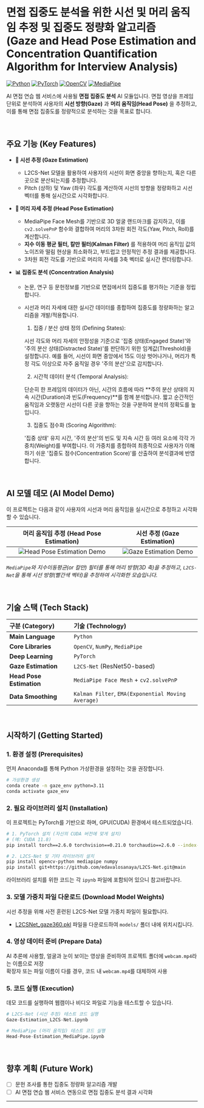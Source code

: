 # 면접 집중도 분석을 위한 시선 및 머리 움직임 추정 및 집중도 정량화 알고리즘 <br>(Gaze and Head Pose Estimation and Concentration Quantification Algorithm for Interview Analysis)

[![Python](https://img.shields.io/badge/Python-3.9%2B-blue?logo=python)](https://www.python.org/)
[![PyTorch](https://img.shields.io/badge/PyTorch-2.0%2B-orange?logo=pytorch)](https://pytorch.org/)
[![OpenCV](https://img.shields.io/badge/OpenCV-4.x-green?logo=opencv)](https://opencv.org/)
[![MediaPipe](https://img.shields.io/badge/MediaPipe-0.10%2B-red?logo=google)](https://developers.google.com/mediapipe)

AI 면접 연습 웹 서비스에 사용될 **면접 집중도 분석** AI 모듈입니다. 면접 영상을 프레임 단위로 분석하여 사용자의 **시선 방향(Gaze)** 과 **머리 움직임(Head Pose)** 을 추정하고, 이를 통해 면접 집중도를 정량적으로 분석하는 것을 목표로 합니다.

<br>

## 주요 기능 (Key Features)

- **👀 시선 추정 (Gaze Estimation)**
  - L2CS-Net 모델을 활용하여 사용자의 시선이 화면 중앙을 향하는지, 혹은 다른 곳으로 분산되는지를 추정합니다.
  - Pitch (상하) 및 Yaw (좌우) 각도를 계산하여 시선의 방향을 정량화하고 시선 벡터를 통해 실시간으로 시각화합니다.

- **🌝 머리 자세 추정 (Head Pose Estimation)**
  - MediaPipe Face Mesh를 기반으로 3D 얼굴 랜드마크를 감지하고, 이를 `cv2.solvePnP` 함수와 결합하여 머리의 3차원 회전 각도(Yaw, Pitch, Roll)를 계산합니다.
  - **지수 이동 평균 필터, 칼만 필터(Kalman Filter)** 를 적용하여 머리 움직임 값의 노이즈와 떨림 현상을 최소화하고, 부드럽고 안정적인 추정 결과를 제공합니다.
  - 3차원 회전 각도를 기반으로 머리의 자세를 3축 벡터로 실시간 렌더링합니다.

- **📊 집중도 분석 (Concentration Analysis)**
  - 논문, 연구 등 문헌정보를 기반으로 면접에서의 집중도를 평가하는 기준을 정립합니다.
  - 시선과 머리 자세에 대한 실시간 데이터를 종합하여 집중도를 정량화하는 알고리즘을 개발/적용합니다.

    1. 집중 / 분산 상태 정의 (Defining States):
    
    시선 각도와 머리 자세의 안정성을 기준으로 '집중 상태(Engaged State)'와 '주의 분산 상태(Distracted State)'를 판단하기 위한 임계값(Threshold)을 설정합니다. 예를 들어, 시선이 화면 중앙에서 15도 이상 벗어나거나, 머리가 특정 각도 이상으로 자주 움직일 경우 '주의 분산'으로 감지합니다.
    
    2. 시간적 데이터 분석 (Temporal Analysis):
    
    단순히 한 프레임의 데이터가 아닌, 시간의 흐름에 따라 **주의 분산 상태의 지속 시간(Duration)과 빈도(Frequency)**를 함께 분석합니다. 짧고 순간적인 움직임과 오랫동안 시선이 다른 곳을 향하는 것을 구분하여 분석의 정확도를 높입니다.
    
    3. 집중도 점수화 (Scoring Algorithm):
    
    '집중 상태' 유지 시간, '주의 분산'의 빈도 및 지속 시간 등 여러 요소에 각각 가중치(Weight)를 부여합니다. 이 가중치를 종합하여 최종적으로 사용자가 이해하기 쉬운 '집중도 점수(Concentration Score)'를 산출하여 분석결과에 반영합니다.

<br>

## AI 모델 데모 (AI Model Demo)

이 프로젝트는 다음과 같이 사용자의 시선과 머리 움직임을 실시간으로 추정하고 시각화할 수 있습니다.

| 머리 움직임 추정 (Head Pose Estimation) | 시선 추정 (Gaze Estimation) |
| :-------------------------: | :------------------------------------: |
| ![Head Pose Estimation Demo](etc/head_pose_demo.gif) | ![Gaze Estimation Demo](etc/gaze_demo.gif) |

*`MediaPipe`와 지수이동평균(or 칼만) 필터를 통해 머리 방향(3D 축)을 추정하고, `L2CS-Net`을 통해 시선 방향(빨간색 벡터)을 추정하여 시각화한 모습입니다.*

<br>

## 기술 스택 (Tech Stack)

| 구분 (Category) | 기술 (Technology) |
| :--- | :--- |
| **Main Language** | `Python` |
| **Core Libraries** | `OpenCV`, `NumPy`, `MediaPipe` |
| **Deep Learning** | `PyTorch` |
| **Gaze Estimation** | `L2CS-Net` (ResNet50-based) |
| **Head Pose Estimation** | `MediaPipe Face Mesh` + `cv2.solvePnP` |
| **Data Smoothing** | `Kalman Filter`, `EMA(Exponential Moving Average)` |

<br>

## 시작하기 (Getting Started)

### 1. 환경 설정 (Prerequisites)

먼저 Anaconda를 통해 Python 가상환경을 설정하는 것을 권장합니다.

```bash
# 가상환경 생성
conda create -n gaze_env python=3.11
conda activate gaze_env
```

### 2. 필요 라이브러리 설치 (Installation)

이 프로젝트는 PyTorch를 기반으로 하며, GPU(CUDA) 환경에서 테스트되었습니다.

```bash
# 1. PyTorch 설치 (자신의 CUDA 버전에 맞게 설치)
# (예: CUDA 11.8)
pip install torch==2.6.0 torchvision==0.21.0 torchaudio==2.6.0 --index-url https://download.pytorch.org/whl/cu118

# 2. L2CS-Net 및 기타 라이브러리 설치
pip install opencv-python mediapipe numpy
pip install git+https://github.com/edavalosanaya/L2CS-Net.git@main
```
라이브러리 설치를 위한 코드는 각 `ipynb` 파일에 포함되어 있으니 참고바랍니다.

### 3. 모델 가중치 파일 다운로드 (Download Model Weights)

시선 추정을 위해 사전 훈련된 L2CS-Net 모델 가중치 파일이 필요합니다.

- [L2CSNet_gaze360.pkl](https://drive.google.com/drive/folders/17p6ORr-JQJcw-eYtG2WGNiuS_qVKwdWd?usp=sharing) 파일을 다운로드하여 `models/` 폴더 내에 위치시킵니다.

### 4. 영상 데이터 준비 (Prepare Data)

AI 추론에 사용할, 얼굴과 눈이 보이는 영상을 준비하여 프로젝트 폴더에 `webcam.mp4`라는 이름으로 저장<br>
확장자 또는 파일 이름이 다를 경우, 코드 내 `webcam.mp4`를 대체하여 사용

### 5. 코드 실행 (Execution)

데모 코드를 실행하여 웹캠이나 비디오 파일로 기능을 테스트할 수 있습니다.

```python
# L2CS-Net (시선 추정) 테스트 코드 실행
Gaze-Estimation_L2CS-Net.ipynb

# MediaPipe (머리 움직임) 테스트 코드 실행
Head-Pose-Estimation_MediaPipe.ipynb
```

<br>

## 향후 계획 (Future Work)

- [ ] 문헌 조사를 통한 집중도 정량화 알고리즘 개발
- [ ] AI 면접 연습 웹 서비스 연동으로 면접 집중도 분석 결과 시각화

---
